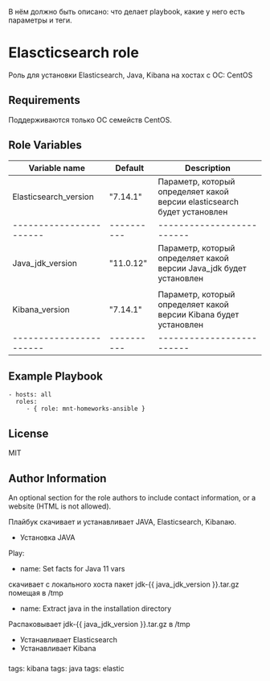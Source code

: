 В нём должно быть описано: что делает playbook, какие у него есть параметры и теги.

Elascticsearch role
=========

Роль для установки Elasticsearch, Java, Kibana на хостах с ОС: CentOS

Requirements
------------

Поддерживаются только ОС семейств CentOS.

Role Variables
--------------

| Variable name | Default | Description |
|-----------------------|----------|-------------------------|
| Elasticsearch_version | "7.14.1" | Параметр, который определяет какой версии elasticsearch будет установлен |
|-----------------------|----------|-------------------------|
| Java_jdk_version      | "11.0.12"| Параметр, который определяет какой версии Java_jdk будет установлен |                       
|                       |          |                         |
| Kibana_version        | "7.14.1" | Параметр, который определяет какой версии Kibana будет установлен |                       
|-----------------------|----------|-------------------------|
Example Playbook
----------------

    - hosts: all
      roles:
         - { role: mnt-homeworks-ansible }

License
-------

MIT

Author Information
------------------

An optional section for the role authors to include contact information, or a website (HTML is not allowed).




Плайбук скачивает и устанавливает JAVA, Elasticsearch, Kibanaю.

* Установка JAVA

Play:

- name: Set facts for Java 11 vars

скачивает с локального хоста пакет jdk-{{ java_jdk_version }}.tar.gz помещая в /tmp

- name: Extract java in the installation directory

Распаковывает jdk-{{ java_jdk_version }}.tar.gz в /tmp


- Устанавливает Elasticsearch
- </h3>Устанавливает Kibana<h3>



tags: kibana
tags: java
tags: elastic